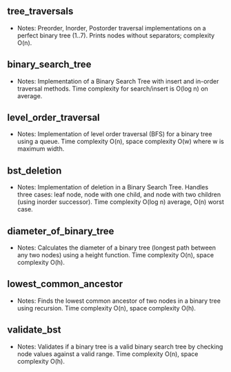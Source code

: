 ## tree_traversals
- Notes: Preorder, Inorder, Postorder traversal implementations on a perfect binary tree (1..7). Prints nodes without separators; complexity O(n).

## binary_search_tree
- Notes: Implementation of a Binary Search Tree with insert and in-order traversal methods. Time complexity for search/insert is O(log n) on average.

## level_order_traversal
- Notes: Implementation of level order traversal (BFS) for a binary tree using a queue. Time complexity O(n), space complexity O(w) where w is maximum width.

## bst_deletion
- Notes: Implementation of deletion in a Binary Search Tree. Handles three cases: leaf node, node with one child, and node with two children (using inorder successor). Time complexity O(log n) average, O(n) worst case.

## diameter_of_binary_tree
- Notes: Calculates the diameter of a binary tree (longest path between any two nodes) using a height function. Time complexity O(n), space complexity O(h).

## lowest_common_ancestor
- Notes: Finds the lowest common ancestor of two nodes in a binary tree using recursion. Time complexity O(n), space complexity O(h).

## validate_bst
- Notes: Validates if a binary tree is a valid binary search tree by checking node values against a valid range. Time complexity O(n), space complexity O(h).